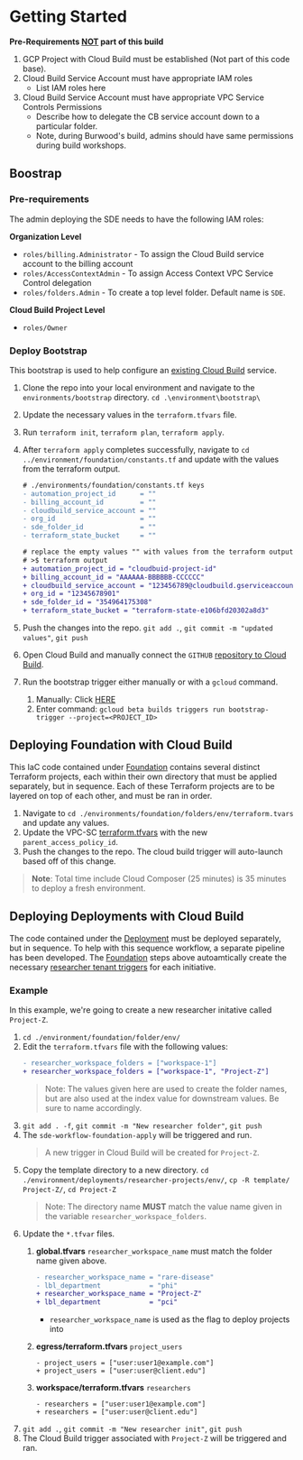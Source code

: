 # Getting Started

**Pre-Requirements <u>NOT</u> part of this build** 

1. GCP Project with Cloud Build must be established (Not part of this code base).
1. Cloud Build Service Account must have appropriate IAM roles
    - List IAM roles here
1. Cloud Build Service Account must have appropriate VPC Service Controls Permissions
    - Describe how to delegate the CB service account down to a particular folder.
    - Note, during Burwood's build, admins should have same permissions during build workshops.

<!-- ## Code Folder Structure

The SDE is split into two main functions: `Foundation` and `Deployments`

* `Foundation` contains the IaC code for setting up the folder heirarchy, Cloud Build trigger, and core projects.
* `Development` contains the IaC code for setting up projects for researchers and to share data externally. -->

<!-- 
One of the objectives is to provide a lightweight reference design for the IaC repositories, and a built-in implementation for running this code in automated pipelines. This codeset utilizes an existing project with Cloud Build already connected to the desired GitHub repository. This configuration is outside of the document, but the setup can be found [here](https://cloud.google.com/build/docs/automating-builds/github/connect-repo-github).



## Pre-requirements

To deploy this in your organization you will need

* a folder or organization where new projects will be created
* a billing account that will be associated with new projects
* an existing project with Cloud Build api enabled

## CI/CD
 -->

<!-- ### Bootstrap

To deploy the workflow configuration file a new temporary Cloud Build file needs to be created:

```bash
gcloud beta builds triggers create github \
--name="bootstrap-triggers-prod-apply" \
--repo-name="terraform-google-burwood-sde-prod" \
--repo-owner="client-it" \
--branch-pattern="^main$" \
--build-config="cloudbuild/foundation/cloudbuild-sde-apply.yaml"
--substitutions _BUCKET=<bucket_id>,_PREFIX=foundation,_TAG=1.2.1
```
* `_BUCKET` is the GCS bucket name that will store the Terraform tfstate files
* `_PREFIX` is the initial folder name in the GCS bucket
* `_TAG` is the Terraform version. -->

## Boostrap

### Pre-requirements

The admin deploying the SDE needs to have the following IAM roles:

**Organization Level**
* `roles/billing.Administrator` - To assign the Cloud Build service account to the billing account
* `roles/AccessContextAdmin` - To assign Access Context VPC Service Control delegation
* `roles/folders.Admin` - To create a top level folder. Default name is `SDE`.

**Cloud Build Project Level**
* `roles/Owner`

### Deploy Bootstrap

This bootstrap is used to help configure an <u>existing Cloud Build</u> service.

1. Clone the repo into your local environment and navigate to the `environments/bootstrap` directory. ```cd .\environment\bootstrap\```
1. Update the necessary values in the `terraform.tfvars` file.
1. Run ```terraform init```, ```terraform plan```, ```terraform apply```.
1. After `terraform apply` completes successfully, navigate to ```cd ../environment/foundation/constants.tf``` and update with the values from the terraform output.
    ```diff
    # ./environments/foundation/constants.tf keys
    - automation_project_id      = ""
    - billing_account_id         = ""
    - cloudbuild_service_account = ""
    - org_id                     = ""
    - sde_folder_id              = ""
    - terraform_state_bucket     = ""

    # replace the empty values "" with values from the terraform outputs
    # >$ terraform output
    + automation_project_id = "cloudbuid-project-id"
    + billing_account_id = "AAAAAA-BBBBBB-CCCCCC"
    + cloudbuild_service_account = "123456789@cloudbuild.gserviceaccount.com"
    + org_id = "12345678901"
    + sde_folder_id = "354964175308"
    + terraform_state_bucket = "terraform-state-e106bfd20302a8d3"
    ```

1. Push the changes into the repo. ```git add .```, ```git commit -m "updated values"```, ```git push```
1. Open Cloud Build and manually connect the `GITHUB` [repository to Cloud Build](https://cloud.google.com/build/docs/automating-builds/github/connect-repo-github).
1. Run the bootstrap trigger either manually or with a `gcloud` command.
    1. Manually: Click [HERE](https://console.cloud.google.com/cloud-build/triggers?_ga=2.19577400.1279332550.1678733761-964487985.1650941830&_gac=1.12577478.1678733765.Cj0KCQjwk7ugBhDIARIsAGuvgPbbxpOamuWrxgAJXGno4zq2QAWtNgIH7xCR9Lc_WT8ZHcxTmiWVLsYaAvR_EALw_wcB)
    1. Enter command: ```gcloud beta builds triggers run bootstrap-trigger --project=<PROJECT_ID>```


## Deploying Foundation with Cloud Build

This IaC code contained under [Foundation](./foundation/) contains several distinct Terraform projects, each within their own directory that must be applied separately, but in sequence. Each of these Terraform projects are to be layered on top of each other, and must be ran in order.

1. Navigate to ```cd ./environments/foundation/folders/env/terraform.tvars``` and update any values.
1. Update the VPC-SC [terraform.tfvars](./foundation/vpc-sc/env/terraform.tfvars) with the new `parent_access_policy_id`.
1. Push the changes to the repo. The cloud build trigger will auto-launch based off of this change.
>**Note**: Total time include Cloud Composer (25 minutes) is 35 minutes to deploy a fresh environment.

## Deploying Deployments with Cloud Build

The code contained under the [Deployment](./deployments/researcher-projects/) must be deployed separately, but in sequence. To help with this sequence workflow, a separate pipeline has been developed. The [Foundation](##Deploying-Foundation-with-Cloud-Build) steps above autoamtically create the necessary [researcher tenant triggers](../cloudbuild/foundation/workflow-foundation-apply.yaml#L37) for each initiative.


<!-- To know more about this directory and its structure go [here](./deployments/researcher-projects/). -->

### Example

In this example, we're going to create a new researcher initative called `Project-Z`.

1. `cd ./environment/foundation/folder/env/`
1. Edit the `terraform.tfvars` file with the following values:
    ```diff
    - researcher_workspace_folders = ["workspace-1"]
    + researcher_workspace_folders = ["workspace-1", "Project-Z"]
    ```
    > Note: The values given here are used to create the folder names, but are also used at the index value for downstream values. Be sure to name accordingly.
1. `git add . -f`, `git commit -m "New researcher folder"`, `git push`
1. The `sde-workflow-foundation-apply` will be triggered and run.
    > A new trigger in Cloud Build will be created for `Project-Z`.
1. Copy the template directory to a new directory. `cd ./environment/deployments/researcher-projects/env/`, `cp -R template/ Project-Z/`, `cd Project-Z`
    >Note: The directory name **MUST** match the value name given in the variable `researcher_workspace_folders`.
1. Update the `*.tfvar` files.
    1. **global.tfvars** `researcher_workspace_name` must match the folder name given above.
    
        ```diff
        - researcher_workspace_name = "rare-disease"
        - lbl_department            = "phi" 
        + researcher_workspace_name = "Project-Z"
        + lbl_department            = "pci" 
        ```
        - `researcher_workspace_name` is used as the flag to deploy projects into        
    1. **egress/terraform.tfvars** `project_users`
        ```git
        - project_users = ["user:user1@example.com"] 
        + project_users = ["user:user@client.edu"] 
        ```
    1. **workspace/terraform.tfvars** `researchers`
        ```git
        - researchers = ["user:user1@example.com"]  
        + researchers = ["user:user@client.edu"]  
        ```
1. `git add .`, `git commit -m "New researcher init"`, `git push`
1. The Cloud Build trigger associated with `Project-Z` will be triggered and ran.




<!-- Follow the steps below to deploy a new Secure Data Enclave:

1. Update all the necessary .tfvar files.
1. In Cloud Build connect to the Git repository.
1. Create a cloud build trigger to the create cloud build triggers
1. Kick off this new trigger.
1. Push in your code changes -->

<!-- ## Initial Bootstrap of a Researcher Iniative Project

New Researcher Iniatives are provisioned by creating a new folder under the Deployments/env directory and updating the *.tfvar files. Once the updated *.tfvar files are pushed into the Git repository, a Cloud Build pipeline will see the changes and be triggered. Below are those steps:

1. Create a new `researcher_workspace_folder`. Perform a git add ., git commit -m "New workspace", git push.
    ```bash
    cd ./deployments/researcher-projects/env/
    cp template 
    ```
1. In the TF code hierarchy, create a new folder for researchers. This folder name must match the `researcher_workspace_folder` value above.
1. Update the egress.tfvars, global.tfvars, workspace.tfvars
    1. **Note:** workspace.tfvars the `num_instances` must be zero. VPC-SC fails if `num_instances` is > 0.
1. Push in your code changes with a git add . , git commit -m "New researcher init", git push.

##  -->
